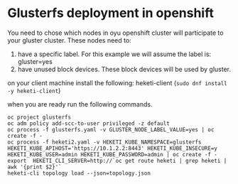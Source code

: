 # Glusterfs deployment in openshift

You need to chose which nodes in oyu openshift cluster will participate to your gluster cluster.
These nodes need to:

1. have a specific label. For this example we will assume the label is: gluster=yes
2. have unused block devices. These block devices will be used by gluster.

on your client machine install the following: heketi-client (`sudo dnf install -y heketi-client`)

when you are ready run the following commands.

```
oc project glusterfs
oc adm policy add-scc-to-user privileged -z default
oc process -f glusterfs.yaml -v GLUSTER_NODE_LABEL_VALUE=yes | oc create -f -
oc process -f heketi2.yaml -v HEKETI_KUBE_NAMESPACE=glusterfs HEKETI_KUBE_APIHOST='https://10.1.2.2:8443' HEKETI_KUBE_INSECURE=y HEKETI_KUBE_USER=admin HEKETI_KUBE_PASSWORD=admin | oc create -f -
export  HEKETI_CLI_SERVER=http://`oc get route heketi | grep heketi | awk '{print $2}'`
heketi-cli topology load --json=topology.json
```  
